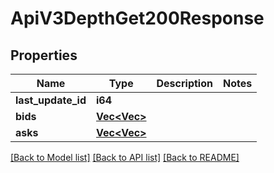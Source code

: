 # ApiV3DepthGet200Response

## Properties

Name | Type | Description | Notes
------------ | ------------- | ------------- | -------------
**last_update_id** | **i64** |  | 
**bids** | [**Vec<Vec<String>>**](array.md) |  | 
**asks** | [**Vec<Vec<String>>**](array.md) |  | 

[[Back to Model list]](../README.md#documentation-for-models) [[Back to API list]](../README.md#documentation-for-api-endpoints) [[Back to README]](../README.md)


